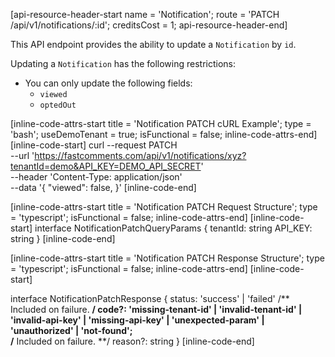 [api-resource-header-start name = 'Notification'; route = 'PATCH /api/v1/notifications/:id'; creditsCost = 1; api-resource-header-end]

This API endpoint provides the ability to update a `Notification` by `id`.

Updating a `Notification` has the following restrictions:

- You can only update the following fields:
  - `viewed`
  - `optedOut`

[inline-code-attrs-start title = 'Notification PATCH cURL Example'; type = 'bash'; useDemoTenant = true; isFunctional = false; inline-code-attrs-end]
[inline-code-start]
curl --request PATCH \
  --url 'https://fastcomments.com/api/v1/notifications/xyz?tenantId=demo&API_KEY=DEMO_API_SECRET' \
  --header 'Content-Type: application/json' \
  --data '{
	"viewed": false,
}'
[inline-code-end]

[inline-code-attrs-start title = 'Notification PATCH Request Structure'; type = 'typescript'; isFunctional = false; inline-code-attrs-end]
[inline-code-start]
interface NotificationPatchQueryParams {
    tenantId: string
    API_KEY: string
}
[inline-code-end]

[inline-code-attrs-start title = 'Notification PATCH Response Structure'; type = 'typescript'; isFunctional = false; inline-code-attrs-end]
[inline-code-start]

interface NotificationPatchResponse {
    status: 'success' | 'failed'
    /** Included on failure. **/
    code?: 'missing-tenant-id' | 'invalid-tenant-id' | 'invalid-api-key' | 'missing-api-key' | 'unexpected-param' | 'unauthorized' | 'not-found';  
    /** Included on failure. **/
    reason?: string
}
[inline-code-end]
